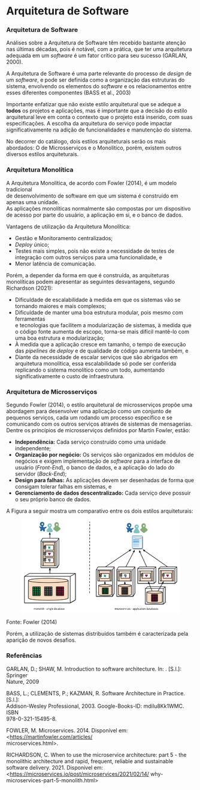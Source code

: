 # Arquitetura de Software

### Arquitetura de Software

Análises sobre a Arquitetura de Software têm recebido bastante atenção nas últimas décadas, pois é notável, com a prática, que ter uma arquitetura adequada em um _software_ é um fator crítico para seu sucesso (GARLAN, 2000).&#x20;

A Arquitetura de Software é uma parte relevante do processo de _design_ de um _software_, e pode ser definida como a organização das estruturas do sistema, envolvendo os elementos do _software_ e os relacionamentos entre esses diferentes componentes (BASS et al., 2003)

Importante enfatizar que não existe estilo arquitetural que se adeque a **todos** os projetos e aplicações, mas é importante que a decisão do estilo arquitetural leve em conta o contexto que o projeto está inserido, com suas especificações. A escolha da arquitetura do serviço pode impactar significativamente na adição de funcionalidades e manutenção do sistema.&#x20;

No decorrer do catálogo, dois estilos arquiteturais serão os mais abordados: O de Microsserviços e o Monolítico, porém, existem outros diversos estilos arquiteturais.&#x20;

### Arquitetura Monolítica

A Arquitetura Monolítica, de acordo com Fowler (2014), é um modelo tradicional\
de desenvolvimento de software em que um sistema é construído em apenas uma unidade.\
As aplicações monolíticas normalmente são compostas por um dispositivo de acesso por parte do usuário, a aplicação em si, e o banco de dados.

Vantagens de utilização da Arquitetura Monolítica:&#x20;

* Gestão e Monitoramento centralizados;&#x20;
* _Deploy_ único;
* Testes mais simples, pois não existe a necessidade de testes de integração com outros serviços para uma funcionalidade, e
* Menor latência de comunicação.

Porém, a depender da forma em que é construída, as arquiteturas monolíticas podem apresentar as seguintes desvantagens, segundo Richardson (2021):&#x20;

* Dificuldade de escalabilidade à medida em que os sistemas vão se tornando maiores e mais complexos;
* Dificuldade de manter uma boa estrutura modular, pois mesmo com ferramentas\
  e tecnologias que facilitem a modularização de sistemas, à medida que o código fonte aumenta de escopo, torna-se mais difícil mantê-lo com uma boa estrutura e modularização;
* À medida que a aplicação cresce em tamanho, o tempo de execução das _pipelines_ de _deploy_ e de qualidade de código aumenta também, e
* Diante da necessidade de escalar serviços que são abrigados em arquitetura monolítica, essa escalabilidade só pode ser conferida replicando o sistema monolítico como um todo, aumentando significativamente o custo de infraestrutura.

### Arquitetura de Microsserviços

Segundo Fowler (2014), o estilo arquitetural de microsserviços propõe uma abordagem para desenvolver uma aplicação como um conjunto de pequenos serviços, cada um rodando um processo específico e se comunicando com os outros serviços através de sistemas de mensagerias. Dentre os princípios de microsserviços definidos por Martin Fowler, estão:&#x20;

* **Independência:** Cada serviço construído como uma unidade independente;&#x20;
* **Organização por negócio:** Os serviços são organizados em módulos de negócios e exigem implementação de _software_ para a interface de usuário (_Front-End_), o banco de dados, e a aplicação do lado do servidor (_Back-End_);
* **Design para falhas:** As aplicações devem ser desenhadas de forma que consigam tolerar falhas em sistemas, e
* **Gerenciamento de dados descentralizado:** Cada serviço deve possuir o seu próprio banco de dados.

A Figura a seguir mostra um comparativo entre os dois estilos arquiteturais:&#x20;

<figure><img src=".gitbook/assets/martinflower.png" alt=""><figcaption></figcaption></figure>

&#x20;                                                           Fonte: Fowler (2014)

Porém, a utilização de sistemas distribuídos também é caracterizada pela aparição de novos desafios.



### Referências

GARLAN, D.; SHAW, M. Introduction to software architecture. In: . \[S.l.]: Springer
\
Nature, 2009

BASS, L.; CLEMENTS, P.; KAZMAN, R. Software Architecture in Practice. \[S.l.]:
\
Addison-Wesley Professional, 2003. Google-Books-ID: mdiIu8Kk1WMC. ISBN
\
978-0-321-15495-8.

FOWLER, M. Microservices. 2014. Disponível em: \<https://martinfowler.com/articles/
\
microservices.html>.

RICHARDSON, C. When to use the microservice architecture: part 5 - the monolithic architecture and rapid, frequent, reliable and sustainable software delivery. 2021. Disponível em: \<https://microservices.io/post/microservices/2021/02/14/ why-microservices-part-5-monolith.html>



